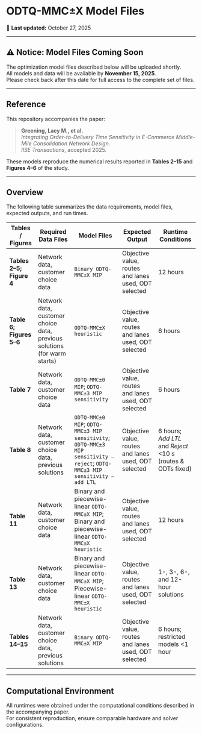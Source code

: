 # ODTQ-MMC±X Model Files

📅 **Last updated:** October 27, 2025  

---

## ⚠️ Notice: Model Files Coming Soon

The optimization model files described below will be uploaded shortly.  
All models and data will be available by **November 15, 2025**.  
Please check back after this date for full access to the complete set of files.

---

## Reference

This repository accompanies the paper:

> **Greening, Lacy M., et al.**  
> *Integrating Order-to-Delivery Time Sensitivity in E-Commerce Middle-Mile Consolidation Network Design.*  
> *IISE Transactions*, accepted 2025.

These models reproduce the numerical results reported in **Tables 2–15** and **Figures 4–6** of the study.

---

## Overview
 

The following table summarizes the data requirements, model files, expected outputs, and run times.

| Tables / Figures | Required Data Files | Model Files | Expected Output | Runtime Conditions |
|------------------|--------------------|--------------|-----------------|--------------------|
| **Tables 2–5; Figure 4** | Network data, customer choice data | `Binary ODTQ-MMC±X MIP` | Objective value, routes and lanes used, ODT selected | 12 hours |
| **Table 6; Figures 5–6** | Network data, customer choice data, previous solutions (for warm starts) | `ODTQ-MMC±X heuristic` | Objective value, routes and lanes used, ODT selected | 6 hours |
| **Table 7** | Network data, customer choice data | `ODTQ-MMC±0 MIP`; `ODTQ-MMC±3 MIP sensitivity` | Objective value, routes and lanes used, ODT selected | 6 hours |
| **Table 8** | Network data, customer choice data, previous solutions | `ODTQ-MMC±0 MIP`; `ODTQ-MMC±3 MIP sensitivity`; `ODTQ-MMC±3 MIP sensitivity – reject`; `ODTQ-MMC±3 MIP sensitivity – add LTL` | Objective value, routes and lanes used, ODT selected | 6 hours; *Add LTL* and *Reject* <10 s (routes & ODTs fixed) |
| **Table 11** | Network data, customer choice data | Binary and piecewise-linear `ODTQ-MMC±X MIP`; Binary and piecewise-linear `ODTQ-MMC±X heuristic` | Objective value, routes and lanes used, ODT selected | 12 hours |
| **Table 13** | Network data, customer choice data | Binary and piecewise-linear `ODTQ-MMC±X MIP`; Piecewise-linear `ODTQ-MMC±X heuristic` | Objective value, routes and lanes used, ODT selected | 1-, 3-, 6-, and 12-hour solutions |
| **Tables 14–15** | Network data, customer choice data, previous solutions | `Binary ODTQ-MMC±X MIP` | Objective value, routes and lanes used, ODT selected | 6 hours; restricted models <1 hour |


---

## Computational Environment

All runtimes were obtained under the computational conditions described in the accompanying paper.  
For consistent reproduction, ensure comparable hardware and solver configurations.



